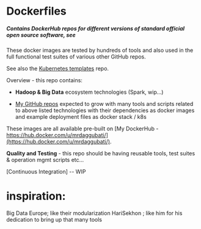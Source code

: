 # Dockerfiles

##### Contains DockerHub repos for different versions of standard official open source software, see 

These docker images are tested by hundreds of tools and also used in the full functional test suites of various other GitHub repos.

See also the [Kubernetes templates](https://github.com/HariSekhon/Kubernetes-templates) repo.

Overview - this repo contains:

* **Hadoop & Big Data** ecosystem technologies (Spark, wip...)

* [My GitHub repos](https://github.com/mrdaggubati) expected to grow with many tools and scripts related to above  listed
technologies with their dependencies as docker images and example deployment files as  docker stack / k8s 

These images are all available pre-built on [My DockerHub - https://hub.docker.com/u/mrdaggubati/](https://hub.docker.com/u/mrdaggubati/).

**Quality and Testing** - this repo should be having reusable tools, test suites & operation mgmt scripts etc...

[Continuous Integration] -- WIP 



# inspiration:

Big Data Europe; like their modularization
HariSekhon ; like him for his dedication to bring up that many tools


